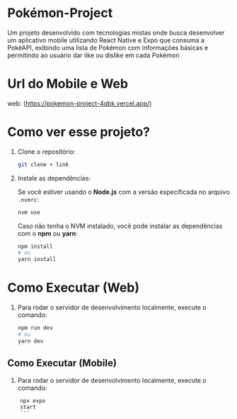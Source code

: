 # Pokémon-Project

Um projeto desenvolvido com tecnologias mistas onde busca desenvolver um aplicativo mobile utilizando React Native e Expo que consuma a PokéAPI, exibindo uma lista de Pokémon com informações básicas e permitindo ao usuário dar like ou dislike em cada Pokémon

# Url do Mobile e Web

web: (https://pokemon-project-4qbk.vercel.app/)

# Como ver esse projeto?

1. Clone o repositório:

   ```bash
   git clone + link
   ```

2. Instale as dependências:

   Se você estiver usando o **Node.js** com a versão especificada no arquivo `.nvmrc`:

   ```bash
   nvm use
   ```

   Caso não tenha o NVM instalado, você pode instalar as dependências com o **npm** ou **yarn**:

   ```bash
   npm install
   # ou
   yarn install
   ```

# Como Executar (Web)

1. Para rodar o servidor de desenvolvimento localmente, execute o comando:

   ```bash
   npm run dev
   # ou
   yarn dev
   ```

## Como Executar (Mobile)

1. Para rodar o servidor de desenvolvimento localmente, execute o comando:

````bash
    npx expo
    start
    ```
````
